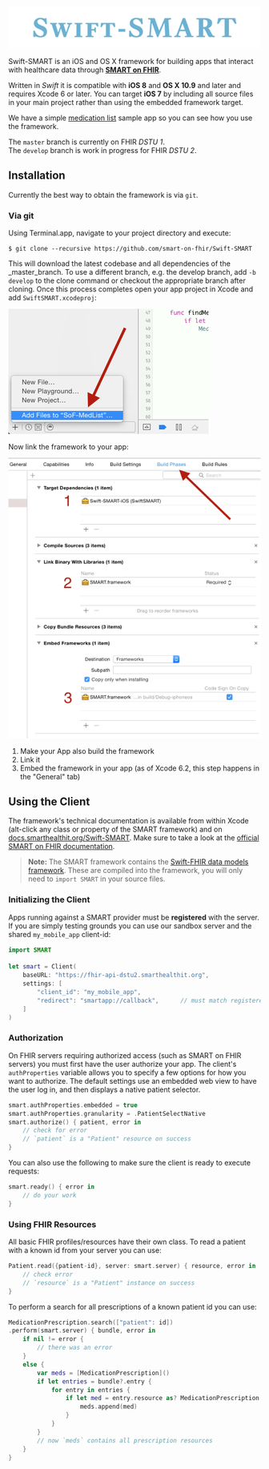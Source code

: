 ![](assets/banner.png)

Swift-SMART is an iOS and OS X framework for building apps that interact with healthcare data through [**SMART on FHIR**](http://docs.smarthealthit.org).

Written in _Swift_ it is compatible with **iOS 8** and **OS X 10.9** and later and requires Xcode 6 or later.
You can target **iOS 7** by including all source files in your main project rather than using the embedded framework target.

We have a simple [medication list](https://github.com/smart-on-fhir/SoF-MedList) sample app so you can see how you use the framework.

The `master` branch is currently on FHIR _DSTU 1_.  
The `develop` branch is work in progress for FHIR _DSTU 2_.


Installation
------------

Currently the best way to obtain the framework is via `git`.

### Via git

Using Terminal.app, navigate to your project directory and execute:

    $ git clone --recursive https://github.com/smart-on-fhir/Swift-SMART

This will download the latest codebase and all dependencies of the _master_branch.
To use a different branch, e.g. the develop branch, add `-b develop` to the clone command or checkout the appropriate branch after cloning.
Once this process completes open your app project in Xcode and add `SwiftSMART.xcodeproj`:

![Adding to Xcode](assets/step-adding.png)

Now link the framework to your app:

![Linking](assets/step-linking.png)

1. Make your App also build the framework
2. Link it
3. Embed the framework in your app (as of Xcode 6.2, this step happens in the "General" tab)


Using the Client
----------------

The framework's technical documentation is available from within Xcode (alt-click any class or property of the SMART framework) and on [docs.smarthealthit.org/Swift-SMART](http://docs.smarthealthit.org/Swift-SMART/).
Make sure to take a look at the [official SMART on FHIR documentation](http://docs.smarthealthit.org).

> **Note:** The SMART framework contains the [Swift-FHIR data models framework](https://github.com/smart-on-fhir/Swift-FHIR).
> These are compiled into the framework, you will only need to `import SMART` in your source files.

### Initializing the Client

Apps running against a SMART provider must be **registered** with the server.
If you are simply testing grounds you can use our sandbox server and the shared `my_mobile_app` client-id:

```Swift
import SMART

let smart = Client(
    baseURL: "https://fhir-api-dstu2.smarthealthit.org",
    settings: [
        "client_id": "my_mobile_app",
        "redirect": "smartapp://callback",      // must match registered redirect url
    ]
)
```

### Authorization

On FHIR servers requiring authorized access (such as SMART on FHIR servers) you must first have the user authorize your app.
The client's `authProperties` variable allows you to specify a few options for how you want to authorize.
The default settings use an embedded web view to have the user log in, and then displays a native patient selector.

```swift
smart.authProperties.embedded = true
smart.authProperties.granularity = .PatientSelectNative
smart.authorize() { patient, error in
    // check for error
    // `patient` is a "Patient" resource on success
}
```

You can also use the following to make sure the client is ready to execute requests:

```swift
smart.ready() { error in
    // do your work
}
```

### Using FHIR Resources

All basic FHIR profiles/resources have their own class.
To read a patient with a known id from your server you can use:

```swift
Patient.read({patient-id}, server: smart.server) { resource, error in
    // check error
    // `resource` is a "Patient" instance on success
}
```

To perform a search for all prescriptions of a known patient id you can use:

```swift
MedicationPrescription.search(["patient": id])
.perform(smart.server) { bundle, error in
    if nil != error {
        // there was an error
    }
    else {
        var meds = [MedicationPrescription]()
        if let entries = bundle?.entry {
            for entry in entries {
                if let med = entry.resource as? MedicationPrescription {
                    meds.append(med)
                }
            }
        }
        // now `meds` contains all prescription resources
    }
}
```
